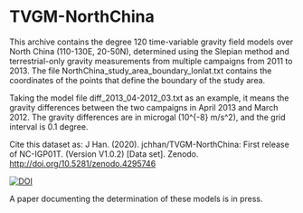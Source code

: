 # TVGM-NorthChina
This archive contains the degree 120 time-variable gravity field models over North China (110-130E, 20-50N), determined using the Slepian method and terrestrial-only gravity measurements from multiple campaigns from 2011 to 2013. The file NorthChina_study_area_boundary_lonlat.txt contains the coordinates of the points that define the boundary of the study area.

Taking the model file diff_2013_04-2012_03.txt as an example, it means the gravity differences between the two campaigns in April 2013 and March 2012. The gravity differences are in microgal (10^{-8} m/s^2), and the grid interval is 0.1 degree.

Cite this dataset as: J Han. (2020). jchhan/TVGM-NorthChina: First release of NC-IGP01T. (Version V1.0.2) [Data set]. Zenodo. http://doi.org/10.5281/zenodo.4295746

[![DOI](https://zenodo.org/badge/DOI/10.5281/zenodo.4295746.svg)](https://doi.org/10.5281/zenodo.4295746)

A paper documenting the determination of these models is in press.
